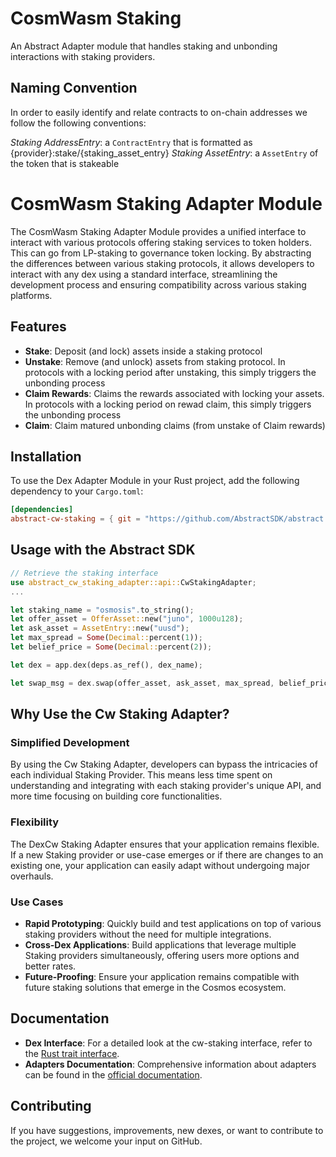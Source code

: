 # CosmWasm Staking

An Abstract Adapter module that handles staking and unbonding interactions with staking providers. 

## Naming Convention

In order to easily identify and relate contracts to on-chain addresses we follow the following conventions:

*Staking AddressEntry*: a `ContractEntry` that is formatted as {provider}:stake/{staking_asset_entry}
*Staking AssetEntry*: a `AssetEntry` of the token that is stakeable


# CosmWasm Staking Adapter Module

The CosmWasm Staking Adapter Module provides a unified interface to interact with various protocols offering staking services to token holders. This can go from LP-staking to governance token locking. By abstracting the differences between various staking protocols, it allows developers to interact with any dex using a standard interface, streamlining the development process and ensuring compatibility across various staking platforms.

## Features

- **Stake**: Deposit (and lock) assets inside a staking protocol
- **Unstake**: Remove (and unlock) assets from staking protocol. In protocols with a locking period after unstaking, this simply triggers the unbonding process
- **Claim Rewards**: Claims the rewards associated with locking your assets. In protocols with a locking period on rewad claim, this simply triggers the unbonding process
- **Claim**: Claim matured unbonding claims (from unstake of Claim rewards)

## Installation

To use the Dex Adapter Module in your Rust project, add the following dependency to your `Cargo.toml`:

```toml
[dependencies]
abstract-cw-staking = { git = "https://github.com/AbstractSDK/abstract.git", tag="v0.18.0", default-features = false }
```

## Usage with the Abstract SDK

```rust
// Retrieve the staking interface
use abstract_cw_staking_adapter::api::CwStakingAdapter;
...

let staking_name = "osmosis".to_string();
let offer_asset = OfferAsset::new("juno", 1000u128);
let ask_asset = AssetEntry::new("uusd");
let max_spread = Some(Decimal::percent(1));
let belief_price = Some(Decimal::percent(2));

let dex = app.dex(deps.as_ref(), dex_name);

let swap_msg = dex.swap(offer_asset, ask_asset, max_spread, belief_price);
```

## Why Use the Cw Staking Adapter?

### Simplified Development
By using the Cw Staking Adapter, developers can bypass the intricacies of each individual Staking Provider. This means less time spent on understanding and integrating with each staking provider's unique API, and more time focusing on building core functionalities.

### Flexibility
The DexCw Staking Adapter ensures that your application remains flexible. If a new Staking provider or use-case emerges or if there are changes to an existing one, your application can easily adapt without undergoing major overhauls.

### Use Cases
- **Rapid Prototyping**: Quickly build and test applications on top of various staking providers without the need for multiple integrations.
- **Cross-Dex Applications**: Build applications that leverage multiple Staking providers simultaneously, offering users more options and better rates.
- **Future-Proofing**: Ensure your application remains compatible with future staking solutions that emerge in the Cosmos ecosystem.

## Documentation

- **Dex Interface**: For a detailed look at the cw-staking interface, refer to the [Rust trait interface](https://github.com/AbstractSDK/abstract/blob/bcf26f2f446478fd2825de5b187321dc9a626341/modules/contracts/adapters/cw-staking/src/api.rs#L43).
- **Adapters Documentation**: Comprehensive information about adapters can be found in the [official documentation](https://docs.abstract.money/3_framework/6_module_types.html#adapters).

## Contributing

If you have suggestions, improvements, new dexes, or want to contribute to the project, we welcome your input on GitHub.